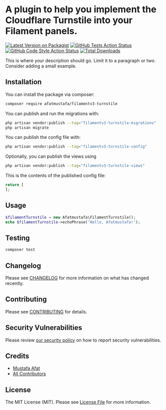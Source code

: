 # A plugin to help you implement the Cloudflare Turnstile into your Filament panels.

[![Latest Version on Packagist](https://img.shields.io/packagist/v/afatmustafa/filamentv3-turnstile.svg?style=flat-square)](https://packagist.org/packages/afatmustafa/filamentv3-turnstile)
[![GitHub Tests Action Status](https://img.shields.io/github/actions/workflow/status/afatmustafa/filamentv3-turnstile/run-tests.yml?branch=main&label=tests&style=flat-square)](https://github.com/afatmustafa/filamentv3-turnstile/actions?query=workflow%3Arun-tests+branch%3Amain)
[![GitHub Code Style Action Status](https://img.shields.io/github/actions/workflow/status/afatmustafa/filamentv3-turnstile/fix-php-code-style-issues.yml?branch=main&label=code%20style&style=flat-square)](https://github.com/afatmustafa/filamentv3-turnstile/actions?query=workflow%3A"Fix+PHP+code+style+issues"+branch%3Amain)
[![Total Downloads](https://img.shields.io/packagist/dt/afatmustafa/filamentv3-turnstile.svg?style=flat-square)](https://packagist.org/packages/afatmustafa/filamentv3-turnstile)



This is where your description should go. Limit it to a paragraph or two. Consider adding a small example.

## Installation

You can install the package via composer:

```bash
composer require afatmustafa/filamentv3-turnstile
```

You can publish and run the migrations with:

```bash
php artisan vendor:publish --tag="filamentv3-turnstile-migrations"
php artisan migrate
```

You can publish the config file with:

```bash
php artisan vendor:publish --tag="filamentv3-turnstile-config"
```

Optionally, you can publish the views using

```bash
php artisan vendor:publish --tag="filamentv3-turnstile-views"
```

This is the contents of the published config file:

```php
return [
];
```

## Usage

```php
$filamentTurnstile = new Afatmustafa\FilamentTurnstile();
echo $filamentTurnstile->echoPhrase('Hello, Afatmustafa!');
```

## Testing

```bash
composer test
```

## Changelog

Please see [CHANGELOG](CHANGELOG.md) for more information on what has changed recently.

## Contributing

Please see [CONTRIBUTING](.github/CONTRIBUTING.md) for details.

## Security Vulnerabilities

Please review [our security policy](../../security/policy) on how to report security vulnerabilities.

## Credits

- [Mustafa Afat](https://github.com/afatmustafa)
- [All Contributors](../../contributors)

## License

The MIT License (MIT). Please see [License File](LICENSE.md) for more information.
